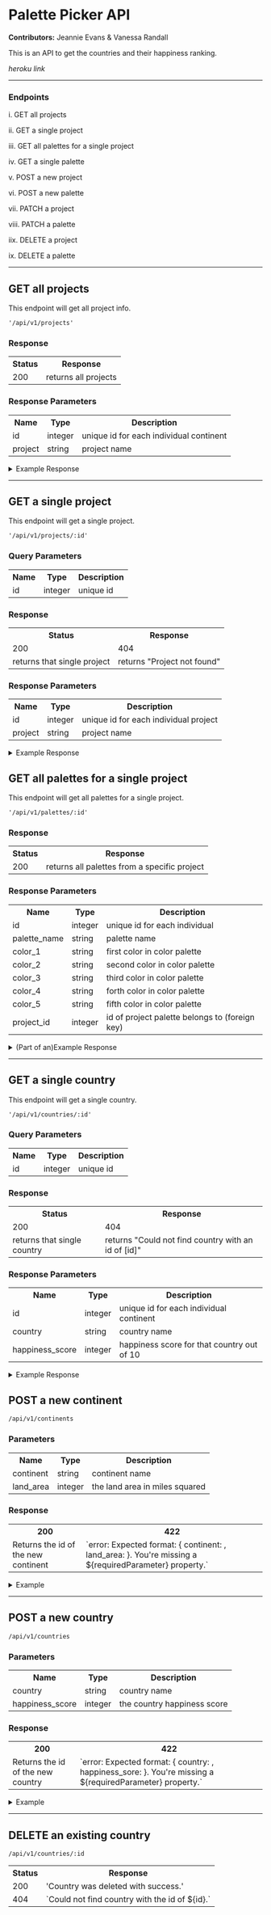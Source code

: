 # Palette Picker API

**Contributors:** Jeannie Evans & Vanessa Randall

This is an API to get the countries and their happiness ranking.

*heroku link*

***

### Endpoints

i. GET all projects

ii. GET a single project

iii. GET all palettes for a single project

iv. GET a single palette

v. POST a new project

vi. POST a new palette

vii. PATCH a project

viii. PATCH a palette

iix. DELETE a project

ix. DELETE a palette

***

## GET all projects

This endpoint will get all project info.

`'/api/v1/projects'`

### Response

<table>
  <tr>
    <th>Status</th>
    <th>Response</th>
  </tr>
  <tr>
    <td>200</td>
    <td>returns all projects</td>
  </tr>
</table>

### Response Parameters

<table style="width:100%">
  <tr>
    <th>Name</th>
    <th>Type</th>
    <th>Description</th>
  </tr>
  <tr>
    <td>id</td>
    <td>integer</td>
    <td>unique id for each individual continent</td>
  </tr>
  <tr>
    <td>project</td>
    <td>string</td>
    <td>project name</td>
</table>
<details>
  <summary>Example Response</summary>

```javascript
[
    {
        "id": 1,
        "project_name": "Portfolio Website",
        "created_at": "2019-12-06T02:59:43.256Z",
        "updated_at": "2019-12-06T02:59:43.256Z"
    },
    {
        "id": 2,
        "project_name": "Nature",
        "created_at": "2019-12-06T02:59:43.266Z",
        "updated_at": "2019-12-06T02:59:43.266Z"
    }
]
```
</details>

***

## GET a single project

This endpoint will get a single project.

`'/api/v1/projects/:id'`

### Query Parameters
<table>
  <tr>
    <th>Name</th>
    <th>Type</th>
    <th>Description</th>
  </tr>
  <tr>
    <td>id</td>
    <td>integer</td>
    <td>unique id</td>
  </tr>
</table>

### Response
<table>
  <tr>
    <th>Status</th>
    <th>Response</th>
  </tr>
  <tr>
    <td>200</td>
    <td>404</td>
  </tr>
    <tr>
    <td>returns that single project</td>
    <td>returns "Project not found"</td>
  </tr>
</table>

### Response Parameters

<table style="width:100%">
  <tr>
    <th>Name</th>
    <th>Type</th>
    <th>Description</th>
  </tr>
  <tr>
    <td>id</td>
    <td>integer</td>
    <td>unique id for each individual project</td>
  </tr>
  <tr>
    <td>project</td>
    <td>string</td>
    <td>project name</td>
  </tr>
</table>

<details>
  <summary>Example Response</summary>
  
  ```javascript
    {
        "id": 1,
        "project_name": "Portfolio Website",
        "created_at": "2019-12-06T02:59:43.256Z",
        "updated_at": "2019-12-06T02:59:43.256Z"
    }
  ```
</details

***

## GET all palettes for a single project

This endpoint will get all palettes for a single project.

`'/api/v1/palettes/:id'`

### Response

<table>
  <tr>
    <th>Status</th>
    <th>Response</th>
  </tr>
  <tr>
    <td>200</td>
    <td>returns all palettes from a specific project</td>
  </tr>
</table>

### Response Parameters

<table style="width:100%">
  <tr>
    <th>Name</th>
    <th>Type</th>
    <th>Description</th>
  </tr>
  <tr>
    <td>id</td>
    <td>integer</td>
    <td>unique id for each individual </td>
  </tr>
  <tr>
    <td>palette_name</td>
    <td>string</td>
    <td>palette name</td>
  </tr>
  <tr>
    <td>color_1</td>
    <td>string</td>
    <td>first color in color palette</td>
  </tr>
  <tr>
    <td>color_2</td>
    <td>string</td>
    <td>second color in color palette</td>
  </tr>
    <tr>
    <td>color_3</td>
    <td>string</td>
    <td>third color in color palette</td>
  </tr>
  <tr>
    <td>color_4</td>
    <td>string</td>
    <td>forth color in color palette</td>
  </tr>
  <tr>
    <td>color_5</td>
    <td>string</td>
    <td>fifth color in color palette</td>
  </tr>
  <tr>
    <td>project_id</td>
    <td>integer</td>
    <td>id of project palette belongs to (foreign key)</td>
  </tr>
</table>

<details>
  <summary>(Part of an)Example Response</summary>
  
```javascript
[
    {
        "id": 1,
        "palette_name": "Option 1",
        "color_1": "#192435",
        "color_2": "#678589",
        "color_3": "#77ACA2",
        "color_4": "#EDF3F3",
        "color_5": "#C59563",
        "project_id": 1
    },
    {
        "id": 2,
        "palette_name": "Option 2",
        "color_1": "#D8E2DC",
        "color_2": "#FFE5D9",
        "color_3": "D1A6AE",
        "color_4": "#9D8189",
        "color_5": "#432F32",
        "project_id": 1
    }
]
```
</details>
  
***

## GET a single country
This endpoint will get a single country.

`'/api/v1/countries/:id'`

### Query Parameters
<table>
  <tr>
    <th>Name</th>
    <th>Type</th>
    <th>Description</th>
  </tr>
  <tr>
    <td>id</td>
    <td>integer</td>
    <td>unique id</td>
  </tr>
</table>

### Response
<table>
  <tr>
    <th>Status</th>
    <th>Response</th>
  </tr>
  <tr>
    <td>200</td>
    <td>404</td>
  </tr>
    <tr>
    <td>returns that single country</td>
    <td>returns "Could not find country with an id of [id]"</td>
  </tr>
</table>

### Response Parameters

<table style="width:100%">
  <tr>
    <th>Name</th>
    <th>Type</th>
    <th>Description</th>
  </tr>
  <tr>
    <td>id</td>
    <td>integer</td>
    <td>unique id for each individual continent</td>
  </tr>
  <tr>
    <td>country</td>
    <td>string</td>
    <td>country name</td>
  </tr>
    <tr>
    <td>happiness_score</td>
    <td>integer</td>
    <td>happiness score for that country out of 10</td>
  </tr>
</table>

<details>
  <summary>Example Response</summary>
  
  ```javascript
    {
        "id": 459,
        "country": "Kazakhstan",
        "happiness_score": 5,
        "continent_id": 83,
        "created_at": "2019-11-21T18:31:13.273Z",
        "updated_at": "2019-11-21T18:31:13.273Z"
    }
  ```
</details

***

## POST a new continent

`/api/v1/continents`

### Parameters

<table>
  <tr>
    <th>Name</th>
    <th>Type</th>
    <th>Description</th>
  </tr>
  <tr>
    <td>continent</td>
    <td>string</td>
    <td>continent name</td>
  </tr>
  <tr>
    <td>land_area</td>
    <td>integer</td>
    <td>the land area in miles squared</td>
  </tr>
</table>

### Response

<table>
  <tr>
    <th>200</th>
    <th>422</th>
  </tr>
  <tr>
    <td>Returns the id of the new continent</td>
    <td>`error: Expected format: { continent: <String>, land_area: <Integer>}. You're missing a ${requiredParameter} property.`</td>
  </tr>
</table>
  
<details>
  <summary>Example</summary>
  
  `{ "id": 91 }`
  
</details>

***

## POST a new country

`/api/v1/countries`

### Parameters

<table>
  <tr>
    <th>Name</th>
    <th>Type</th>
    <th>Description</th>
  </tr>
  <tr>
    <td>country</td>
    <td>string</td>
    <td>country name</td>
  </tr>
  <tr>
    <td>happiness_score</td>
    <td>integer</td>
    <td>the country happiness score</td>
  </tr>
</table>

### Response

<table>
  <tr>
    <th>200</th>
    <th>422</th>
  </tr>
  <tr>
    <td>Returns the id of the new country</td>
    <td>`error: Expected format: { country: <String>, happiness_sore: <Integer>}. You're missing a ${requiredParameter} property.`</td>
  </tr>
</table>
  
<details>
  <summary>Example</summary>
  
  `{ "id": 549 }`
  
</details>

***

## DELETE an existing country

`/api/v1/countries/:id`

<table>
  <tr>
    <th>Status</th>
    <th>Response</th>
  </tr>
  <tr>
    <td>200</td>
    <td>'Country was deleted with success.'</td>
  </tr>
    <tr>
    <td>404</td>
    <td>`Could not find country with the id of ${id}.`</td>
  </tr>
</table>
